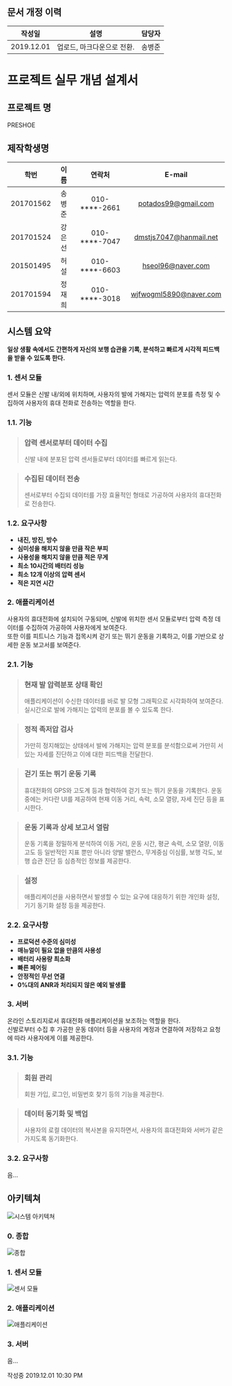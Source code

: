 ## 문서 개정 이력
|작성일|설명|담당자|
|:-:|:-:|:-:|
|2019.12.01|업로드, 마크다운으로 전환.|송병준|

# 프로젝트 실무 개념 설계서
## 프로젝트 명
PRESHOE

## 제작학생명
|학번|이름|연락처|E-mail|
|:-:|:-:|:-:|:-:|
|201701562|송병준|010-****-2661|potados99@gmail.com|
|201701524|강은선|010-****-7047|dmstjs7047@hanmail.net|
|201501495|허설|010-****-6603|hseol96@naver.com|
|201701594|정재희|010-****-3018|wjfwogml5890@naver.com|

## 시스템 요약
**일상 생활 속에서도 간편하게 자신의 보행 습관을 기록, 분석하고 빠르게 시각적 피드백을 받을 수 있도록 한다.**

### 1. 센서 모듈
센서 모듈은 신발 내/외에 위치하며, 사용자의 발에 가해지는 압력의 분포를 측정 및 수집하여 사용자의 휴대 전화로 전송하는 역할을 한다.

### 1.1. 기능
>### 압력 센서로부터 데이터 수집
>신발 내에 분포된 압력 센서들로부터 데이터를 빠르게 읽는다.

>### 수집된 데이터 전송
>센서로부터 수집되 데이터를 가장 효율적인 형태로 가공하여 사용자의 휴대전화로 전송한다.

### 1.2. 요구사항
- **내진, 방진, 방수**
- **심미성을 해치지 않을 만큼 작은 부피**
- **사용성을 해치지 않을 만큼 적은 무게**
- **최소 10시간의 배터리 성능**
- **최소 12개 이상의 압력 센서**
- **적은 지연 시간**

### 2. 애플리케이션
사용자의 휴대전화에 설치되어 구동되며, 신발에 위치한 센서 모듈로부터 압력 측정 데이터를 수집하여 가공하여 사용자에게 보여준다.     
또한 이를 피트니스 기능과 접목시켜 걷기 또는 뛰기 운동을 기록하고, 이를 기반으로 상세한 운동 보고서를 보여준다.

### 2.1. 기능
>### 현재 발 압력분포 상태 확인
>애플리케이션이 수신한 데이터를 바로 발 모형 그래픽으로 시각화하여 보여준다. 실시간으로 발에 가해지는 압력의 분포를 볼 수 있도록 한다.

>### 정적 족저압 검사
>가만히 정지해있는 상태에서 발에 가해지는 압력 분포를 분석함으로써 가만히 서 있는 자세를 진단하고 이에 대한 피드백을 전달한다.

>### 걷기 또는 뛰기 운동 기록
>휴대전화의 GPS와 고도계 등과 협력하여 걷기 또는 뛰기 운동을 기록한다. 운동 중에는 커다란 UI를 제공하여 현재 이동 거리, 속력, 소모 열량, 자세 진단 등을 표시한다.

>### 운동 기록과 상세 보고서 열람
>운동 기록을 정밀하게 분석하여 이동 거리, 운동 시간, 평균 속력, 소모 열량, 이동 고도 등 일반적인 지표 뿐만 아니라 양발 밸런스, 무게중심 이심률, 보행 각도, 보행 습관 진단 등 심층적인 정보를 제공한다.

>### 설정
>애플리케이션을 사용하면서 발생할 수 있는 요구에 대응하기 위한 개인화 설정, 기기 동기화 설정 등을 제공한다.

### 2.2. 요구사항
- **프로덕션 수준의 심미성**
- **매뉴얼이 필요 없을 만큼의 사용성**
- **배터리 사용량 최소화**
- **빠른 페어링**
- **안정적인 무선 연결**
- **0%대의 ANR과 처리되지 않은 예외 발생률**

### 3. 서버
온라인 스토리지로서 휴대전화 애플리케이션을 보조하는 역할을 한다.    
신발로부터 수집 후 가공한 운동 데이터 등을 사용자의 계정과 연결하여 저장하고 요청에 따라 사용자에게 이를 제공한다.

### 3.1. 기능
> ### 회원 관리
>회원 가입, 로그인, 비밀번호 찾기 등의 기능을 제공한다.

> ### 데이터 동기화 및 백업
>사용자의 로컬 데이터의 복사본을 유지하면서, 사용자의 휴대전화와 서버가 같은 가지도록 동기화한다.

### 3.2. 요구사항
음...

## 아키텍쳐
![시스템 아키텍쳐](assets/system-architecture.png)

### 0. 종합
![종합](assets/architecture-whole.jpg)

### 1. 센서 모듈
![센서 모듈](assets/architecture-sensor.jpg)

### 2. 애플리케이션
![애플리케이션](assets/architecture-app.jpg)

### 3. 서버
음...

작성중 2019.12.01 10:30 PM
